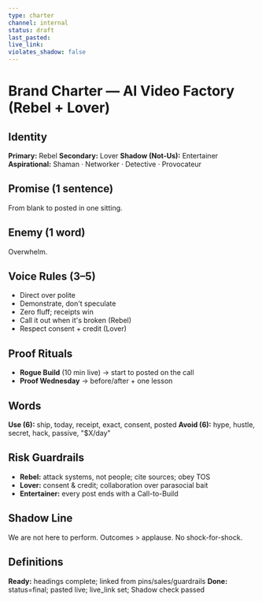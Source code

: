 ```yaml
---
type: charter
channel: internal
status: draft
last_pasted:
live_link:
violates_shadow: false
---
```


# Brand Charter — AI Video Factory (Rebel + Lover)

## Identity

**Primary:** Rebel
**Secondary:** Lover
**Shadow (Not-Us):** Entertainer
**Aspirational:** Shaman · Networker · Detective · Provocateur

## Promise (1 sentence)

From blank to posted in one sitting.

## Enemy (1 word)

Overwhelm.

## Voice Rules (3–5)

- Direct over polite
- Demonstrate, don't speculate
- Zero fluff; receipts win
- Call it out when it's broken (Rebel)
- Respect consent + credit (Lover)

## Proof Rituals

- **Rogue Build** (10 min live) → start to posted on the call
- **Proof Wednesday** → before/after + one lesson

## Words

**Use (6):** ship, today, receipt, exact, consent, posted
**Avoid (6):** hype, hustle, secret, hack, passive, "$X/day"

## Risk Guardrails

- **Rebel:** attack systems, not people; cite sources; obey TOS
- **Lover:** consent & credit; collaboration over parasocial bait
- **Entertainer:** every post ends with a Call-to-Build

## Shadow Line

We are not here to perform. Outcomes > applause. No shock-for-shock.

## Definitions

**Ready:** headings complete; linked from pins/sales/guardrails
**Done:** status=final; pasted live; live_link set; Shadow check passed
